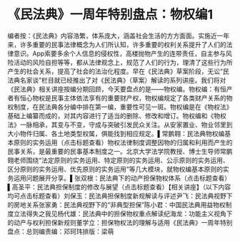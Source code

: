 # 《民法典》一周年特别盘点：物权编1

编者按：《民法典》内容浩繁，体系庞大，涵盖社会生活的方方面面。实施近一年来，许多重要的民事法律概念为人们所认知，许多重要的权利关系提升了人们的法律意识。App索要多余个人信息的侵权性，高楼抛物产生的连带责任，自主参与风险活动的风险自担等等，都从法律观念上，规范了人们的行为，理清了这些行为所产生的社会关系，提高了社会的法治化程度。早在《民法典》草案阶段，无讼“民法典名家谈”栏目就已经推出了对《民法典》（草案）解读的系列讲座。我们将对《民法典》相关讲座按编分期回顾，今天要盘点的是——物权编。物权编：有恒产者有恒心物权是民事主体依法享有的重要财产权，物权编规定了各类财产关系的物权制度，在民法典各分编中排在第一编，重要性可见一斑。物权编是在《物权法》基础上编纂而成的，对其内容进行了适当的删除、修改和增订。物权编和《物权法》一脉相承，其变与不变，守成与突破引发民众关注。从安家置业、物业邻里到大小物件归属、各土地类型权属，俱能找到相应规定。▌常鹏翱：民法典物权编基本原则的实务运用（点击标题查看）物权法律制度调整因物的归属和利用而产生的民事关系，是最重要的民事基本制度之一。北京大学法学院教授、博士生导师常鹏翱老师围绕“法定原则的实务运用、特定原则的实务运用、公示原则的实务运用、区分原则的实务运用、优先原则的实务运用”等几大模块，就物权编基本原则的实务运用问题展开分享。▌张双根：民法典下的动产担保物权体系（点击标题查看）▌高圣平：民法典担保制度的修改与展望（点击标题查看）【相关讲座】（以下内容均可点击标题查看）刘保玉：民法典担保制度新规解读与评述尹飞：民法典视野下的房地关系张家勇：民法典视野下的“非典型担保”陈小君：中国民法典用益物权制度立法得失之我见杨代雄：民法典中的担保物权重点解读纪海龙：功能主义视角下的动产与权利担保新规则董学立：担保物权法的理解与适用《民法典》一周年特别盘点：总则编责编：邓珂玮排版：梁萌

